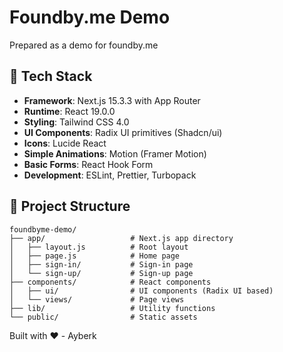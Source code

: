 # Foundby.me Demo

Prepared as a demo for foundby.me

## 🚀 Tech Stack

- **Framework**: Next.js 15.3.3 with App Router
- **Runtime**: React 19.0.0
- **Styling**: Tailwind CSS 4.0
- **UI Components**: Radix UI primitives (Shadcn/ui)
- **Icons**: Lucide React
- **Simple Animations**: Motion (Framer Motion)
- **Basic Forms**: React Hook Form
- **Development**: ESLint, Prettier, Turbopack

## 📁 Project Structure

```
foundbyme-demo/
├── app/                   # Next.js app directory
│   ├── layout.js          # Root layout
│   ├── page.js            # Home page
│   ├── sign-in/           # Sign-in page
│   └── sign-up/           # Sign-up page
├── components/            # React components
│   ├── ui/                # UI components (Radix UI based)
│   └── views/             # Page views
├── lib/                   # Utility functions
└── public/                # Static assets
```

Built with ❤️ - Ayberk
